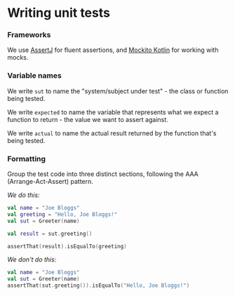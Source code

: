 # Writing unit tests


### Frameworks

We use [AssertJ](https://assertj.github.io/doc/#assertj-overview) for fluent assertions, and [Mockito Kotlin](https://github.com/nhaarman/mockito-kotlin) for working with mocks.

### Variable names
We write `sut` to name the "system/subject under test" -  the class or function being tested.

We write `expected` to name the variable that represents what we expect a function to return - the value we want to assert against.

We write `actual` to name the actual result returned by  the function that's being tested.


### Formatting

Group the test code into three distinct sections, following the AAA (Arrange-Act-Assert) pattern.

_We do this:_
```kotlin
val name = "Joe Bloggs"
val greeting = "Hello, Joe Bloggs!"
val sut = Greeter(name)

val result = sut.greeting()

assertThat(result).isEqualTo(greeting)
```

_We don't do this:_
```kotlin
val name = "Joe Bloggs"
val sut = Greeter(name)
assertThat(sut.greeting()).isEqualTo("Hello, Joe Bloggs!")
```